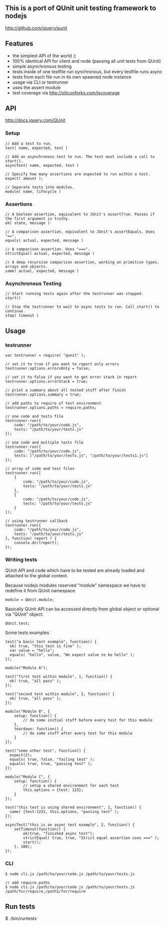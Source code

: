 ## This is a port of QUnit unit testing framework to nodejs

http://github.com/jquery/qunit

## Features
 * the simplest API of the world :)
 * 100% identical API for client and node (passing all unit tests from QUnit)
 * simple asynchronous testing
 * tests inside of one testfile run synchronous, but every testfile runs async
 * tests from each file run in its own spawned node instance
 * usage via CLI or testrunner
 * uses the assert module
 * test coverage via http://siliconforks.com/jscoverage

## API
http://docs.jquery.com/QUnit

### Setup
    // Add a test to run.
    test( name, expected, test )
    
    // Add an asynchronous test to run. The test must include a call to start().
    asyncTest( name, expected, test )
    
    // Specify how many assertions are expected to run within a test.
    expect( amount );
    
    // Separate tests into modules.
    module( name, lifecycle )
    
### Assertions
    // A boolean assertion, equivalent to JUnit's assertTrue. Passes if the first argument is truthy.
    ok( state, message )
    
    // A comparison assertion, equivalent to JUnit's assertEquals. Uses "==".
    equals( actual, expected, message )

    // A comparison assertion. Uses "===".
    strictEqual( actual, expected, message )

    // A deep recursive comparison assertion, working on primitive types, arrays and objects.
    same( actual, expected, message )

### Asynchronous Testing
    // Start running tests again after the testrunner was stopped.
    start()
    
    // Stop the testrunner to wait to async tests to run. Call start() to continue.
    stop( timeout )

## Usage

### testrunner
    
    var testrunner = require( "qunit" );
    
    // set it to true if you want to report only errors
    testrunner.options.errorsOnly = false;
    
    // set it to false if you want to get error stack in report     
    testrunner.options.errorStack = true;
    
    // print a summary about all tested stuff after finish
    testrunner.options.summary = true;
    
    // add paths to require of test environment
    testrunner.options.paths = require.paths;
    
    // one code and tests file
    testrunner.run({
        code: "/path/to/your/code.js",
        tests: "/path/to/your/tests.js"
    });
    
    // one code and multiple tests file
    testrunner.run({
        code: "/path/to/your/code.js",
        tests: ["/path/to/your/tests.js", "/path/to/your/tests1.js"]
    });    
    
    // array of code and test files
    testrunner.run([
        {
            code: "/path/to/your/code.js",
            tests: "/path/to/your/tests.js"
        },
        {
            code: "/path/to/your/code.js",
            tests: "/path/to/your/tests.js"
        }    
    ]);
    
    // using testrunner callback
    testrunner.run({
        code: "/path/to/your/code.js",
        tests: "/path/to/your/tests.js"
    }, function( report ) {
        console.dir(report);
    });    
    
### Writing tests

QUnit API and code which have to be tested are already loaded and attached to the global context. 

Because nodejs modules reserved "module" namespace we have to redefine it from QUnit namespace.     

    module = QUnit.module;

Basically QUnit API can ba accessed directly from global object or optional via "QUnit" object.

    QUnit.test;
    
Some tests examples    
    
    test("a basic test example", function() {
      ok( true, "this test is fine" );
      var value = "hello";
      equals( "hello", value, "We expect value to be hello" );
    });
    
    module("Module A");
    
    test("first test within module", 1, function() {
      ok( true, "all pass" );
    });
    
    test("second test within module", 2, function() {
      ok( true, "all pass" );
    });
    
    module("Module B", {
        setup: function() {
            // do some initial stuff before every test for this module
        },
        teardown: function() {
            // do some stuff after every test for this module
        }
    });
    
    test("some other test", function() {
      expect(2);
      equals( true, false, "failing test" );
      equals( true, true, "passing test" );
    });
    
    module("Module C", {
        setup: function() {
            // setup a shared environment for each test
            this.options = {test: 123};
        }
    });
    
    test("this test is using shared environment", 1, function() {
      same( {test:123}, this.options, "passing test" );
    });    
    
    asyncTest("this is an async test example", 2, function() {
        setTimeout(function() {
            ok(true, "finished async test");
            strictEqual( true, true, "Strict equal assertion uses ===" );
            start();
        }, 100);
    });
    
### CLI

    $ node cli.js /path/to/your/code.js /path/to/your/tests.js

    // add require.paths
    $ node cli.js /path/to/your/code.js /path/to/your/tests.js /path/for/require,/path1/for/require 

## Run tests
$ ./bin/runtests   